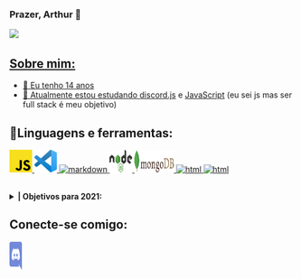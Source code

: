 ### Prazer, Arthur 👋

<div>
  <a href="https://github.com/Strike21">
  <img height="180em" src="https://github-readme-stats.vercel.app/api?username=Strike21&show_icons=true&theme=dracula&include_all_commits=true&count_private=true"/>

<div>

## Sobre mim:

- 👦 Eu tenho 14 anos
- 🌱 Atualmente estou estudando [discord.js](https://discord.js.org/#/) e [JavaScript](https://developer.mozilla.org/pt-BR/docs/Web/JavaScript) (eu sei js mas ser full stack é meu objetivo)



## 🔨Linguagens e ferramentas:


<p align="left">
<a href="https://developer.mozilla.org/en-US/docs/Web/JavaScript" target="_blank"> <img src="https://raw.githubusercontent.com/DiogoMarques2003/DiogoMarques2003/b931474e37b6cc318a15c243804ad4bc4b9bd441/.github/logos/javascript.svg" alt="javascript" width="40" height="40"/> </a> 
<a href="https://www.lua.org/docs.html" target="_blank"> 
<a href="https://code.visualstudio.com/" target="_blank"> <img src="https://raw.githubusercontent.com/DiogoMarques2003/DiogoMarques2003/b931474e37b6cc318a15c243804ad4bc4b9bd441/.github/logos/visual-studio-code.svg" alt="vscode" width="40" height="40"/> </a> 
<a href="https://www.markdownguide.org/"  target="_blank"> <img src="https://upload.wikimedia.org/wikipedia/commons/thumb/4/48/Markdown-mark.svg/1280px-Markdown-mark.svg.png" alt="markdown" width="40" height=""/> </a>
<a href="https://nodejs.org" target="_blank"> <img src="https://raw.githubusercontent.com/DiogoMarques2003/DiogoMarques2003/b931474e37b6cc318a15c243804ad4bc4b9bd441/.github/logos/nodejs.svg" alt="nodejs" width="40" height="40"/> </a> 
<a href="https://docs.mongodb.com/" target="_blank"> <img src="https://raw.githubusercontent.com/DiogoMarques2003/DiogoMarques2003/b931474e37b6cc318a15c243804ad4bc4b9bd441/.github/logos/mongodb.svg" alt="mongoDB" width="70" height="40"/> </a>
<a href="https://developer.mozilla.org/pt-BR/docs/Web/HTML" target="_blank"> <img src="https://www.w3.org/html/logo/downloads/HTML5_Badge_512.png" alt="html" width="" height="30"/> </a>
<a href="https://developer.mozilla.org/pt-BR/docs/Web/CSS" target="_blank"> <img src="http://monarchtechnologiesinc.com/assets/images/icons/technologies/logo-css3.png" alt="html" width="" height="38"/> </a>
</p>

<br>

<details>
    <summary> <b>| Objetivos para 2021:</b></summary>
    <h3> • Tecnologias:</h3>
    <ul>
        <li>[x] - JavaScript e Node 📦</li>
        <li>[x] - MongoDB 🍃</li>
        <li>[x] - Html e css 💻</li>
        <li>[ ] - MySQL 🐬</li>
        <li>[ ] - Firebase 🔥</li>
        <li>[ ] - PostgreSQL 🐘</li>
        <li>[ ] - Java ☕</li>
        <li>[ ] - React ⚛</li>
        <li>[ ] - Oracle 🗄️</li>
    </ul>
</details>


## Conecte-se comigo:
[<img align="left" alt="Strike21 | Discord" width="22px" src="https://raw.githubusercontent.com/DiogoMarques2003/DiogoMarques2003/b931474e37b6cc318a15c243804ad4bc4b9bd441/.github/logos/discord.svg" width="50" height="50" />][discord]

[discord]: https://discord.com/users/824940190673534976
